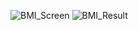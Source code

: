 ![BMI_Screen](https://github.com/gillellaavinash/BMI/assets/147871247/bc9c118f-e145-4add-8d51-8abf0b8e3d72)
![BMI_Result](https://github.com/gillellaavinash/BMI/assets/147871247/3c583aa6-6826-4293-b076-8c8c9883fe09)
